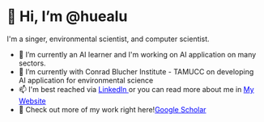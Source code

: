 <h1> 👋 Hi, I’m @huealu </h1>

<p> I'm a singer, environmental scientist, and computer scientist.</p>

<ul>
<li> 🌱 I’m currently an AI learner and I'm working on AI application on many sectors. </li>
<li> 💞️ I’m currently with Conrad Blucher Institute - TAMUCC on developing AI application for environmental science </li>
<li> 📫 I'm best reached via 
<a href="https://www.linkedin.com/in/huehongdinh/" style="color: blue;"> LinkedIn </a> or you can read more about me in <a href="https://huealu.github.io/" style="color: blue">My Website</a></li>
<li>🚀 Check out more of my work right here!<a href="https://scholar.google.com/citations?user=EVDIhRIAAAAJ&hl=en" style="color: blue">Google Scholar</a></li>
</ul>
<!---
huealu/huealu is a ✨ special ✨ repository because its `README.md` (this file) appears on your GitHub profile.
You can click the Preview link to take a look at your changes.
--->
